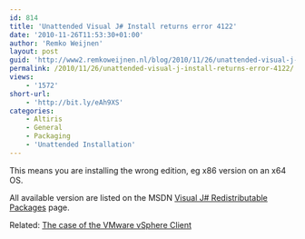 ```yaml
---
id: 814
title: 'Unattended Visual J# Install returns error 4122'
date: '2010-11-26T11:53:30+01:00'
author: 'Remko Weijnen'
layout: post
guid: 'http://www2.remkoweijnen.nl/blog/2010/11/26/unattended-visual-j-install-returns-error-4122/'
permalink: /2010/11/26/unattended-visual-j-install-returns-error-4122/
views:
    - '1572'
short-url:
    - 'http://bit.ly/eAh9XS'
categories:
    - Altiris
    - General
    - Packaging
    - 'Unattended Installation'
---
```


This means you are installing the wrong edition, eg x86 version on an x64 OS.

All available version are listed on the MSDN [Visual J# Redistributable Packages](http://msdn.microsoft.com/en-us/vjsharp/bb188598) page.

Related: [The case of the VMware vSphere Client](http://192.168.40.25:8081/2010/10/27/the-case-of-the-vmware-vsphere-client/ "The case of the VMware vSphere Client")